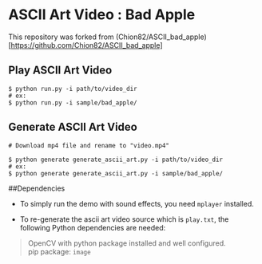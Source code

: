 # ASCII Art Video : Bad Apple

This repository was forked from (Chion82/ASCII_bad_apple)[https://github.com/Chion82/ASCII_bad_apple]

## Play ASCII Art Video

```
$ python run.py -i path/to/video_dir
# ex:
$ python run.py -i sample/bad_apple/
```

## Generate ASCII Art Video

```
# Download mp4 file and rename to "video.mp4"

$ python generate generate_ascii_art.py -i path/to/video_dir
# ex:
$ python generate generate_ascii_art.py -i sample/bad_apple/
```

##Dependencies

* To simply run the demo with sound effects, you need ```mplayer``` installed.

* To re-generate the ascii art video source which is ```play.txt```, the following Python dependencies are needed:

> OpenCV with python package installed and well configured.  
> pip package: ```image```
